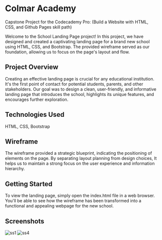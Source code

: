 
# Colmar Academy
Capstone Project for the Codecademy Pro:
(Build a Website with HTML, CSS, and Github Pages skill path)

Welcome to the School Landing Page project! In this project, we have designed and created a captivating landing page for a brand new school using HTML, CSS, and Bootstrap. The provided wireframe served as our foundation, allowing us to focus on the page's layout and flow.

## Project Overview
Creating an effective landing page is crucial for any educational institution. It's the first point of contact for potential students, parents, and other stakeholders. Our goal was to design a clean, user-friendly, and informative landing page that introduces the school, highlights its unique features, and encourages further exploration.


## Technologies Used
HTML,
CSS,
Bootstrap


## Wireframe
The wireframe provided a strategic blueprint, indicating the positioning of elements on the page. By separating layout planning from design choices, It helps us to maintain a strong focus on the user experience and information hierarchy.

## Getting Started
To view the landing page, simply open the index.html file in a web browser. You'll be able to see how the wireframe has been transformed into a functional and appealing webpage for the new school.

## Screenshots
![ss1](https://github.com/Shi9876/Colmar_Academy/assets/72307779/166c5779-a3df-4f88-bd9a-c7b31bd5bf8e)
![ss4](https://github.com/Shi9876/Colmar_Academy/assets/72307779/781a1db9-0f55-4bf6-956f-c1cf4724c233)


